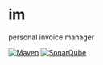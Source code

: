 # im
personal invoice manager

[![Maven](https://github.com/grigoriev/im/actions/workflows/maven.yml/badge.svg)](https://github.com/grigoriev/im/actions/workflows/maven.yml)
[![SonarQube](https://github.com/grigoriev/im/actions/workflows/sonarqube.yml/badge.svg)](https://github.com/grigoriev/im/actions/workflows/sonarqube.yml)